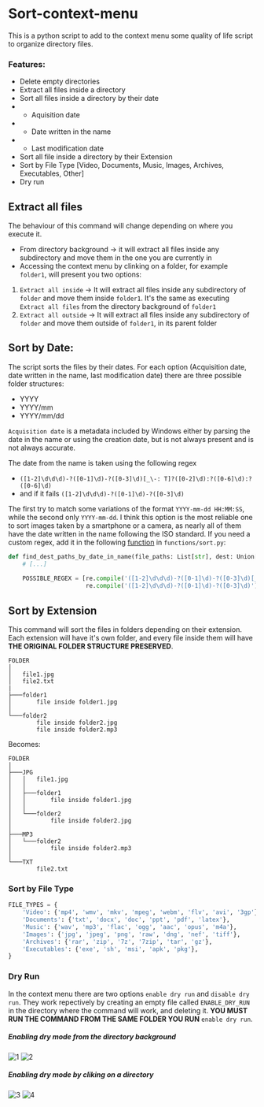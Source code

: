 # Sort-context-menu
This is a python script to add to the context menu some quality of life script to organize directory files.

### Features:
- Delete empty directories
- Extract all files inside a directory
- Sort all files inside a directory by their date
- - Aquisition date
- - Date written in the name
- - Last modification date
- Sort all file inside a directory by their Extension
- Sort by File Type [Video, Documents, Music, Images, Archives, Executables, Other]
- Dry run 

## Extract all files
The behaviour of this command will change depending on where you execute it.

- From directory background -> it will extract all files inside any subdirectory and move them in the one you are currently in
- Accessing the context menu by clinking on a folder, for example `folder1`, will present you two options:
1) `Extract all inside` -> It will extract all files inside any subdirectory of `folder` and move them inside `folder1`. It's the same as executing `Extract all files` from the directory background of `folder1`
2) `Extract all outside` -> It will extract all files inside any subdirectory of `folder` and move them outside of `folder1`, in its parent folder

## Sort by Date:
The script sorts the files by their dates. For each option (Acquisition date, date written in the name, last modification date) there are three possible folder structures:
- YYYY
- YYYY/mm
- YYYY/mm/dd

`Acquisition date` is a metadata included by Windows either by parsing the date in the name or using the creation date, but is not always present and is not always accurate. 

The date from the name is taken using the following regex
- `([1-2]\d\d\d)-?([0-1]\d)-?([0-3]\d)[_\-: T]?([0-2]\d):?([0-6]\d):?([0-6]\d)`
- and if it fails `([1-2]\d\d\d)-?([0-1]\d)-?([0-3]\d)`

The first try to match some variations of the format `YYYY-mm-dd HH:MM:SS`, while the second only `YYYY-mm-dd`.
I think this option is the most reliable one to sort images taken by a smartphone or a camera, as nearly all of them have the date written in the name following the ISO standard.
If you need a custom regex, add it in the following [function](https://github.com/Alessandro201/Context-menu-for-directory-organization/blob/7a4eb33d36ef939ae4ae13fec48d5c9242251c3a/functions/Sort.py#LL419C1-L432C73) in `functions/sort.py`:

```py
def find_dest_paths_by_date_in_name(file_paths: List[str], dest: Union[str, Path], strftime: str):
    # [...]
    
    POSSIBLE_REGEX = [re.compile('([1-2]\d\d\d)-?([0-1]\d)-?([0-3]\d)[_\-: T]?([0-2]\d):?([0-6]\d):?([0-6]\d)'),
                      re.compile('([1-2]\d\d\d)-?([0-1]\d)-?([0-3]\d)')]
```

## Sort by Extension
This command will sort the files in folders depending on their extension. Each extension will have it's own folder, and every file inside them will have **THE ORIGINAL FOLDER STRUCTURE PRESERVED**.

```
FOLDER
│
│   file1.jpg
│   file2.txt
|
├───folder1
│       file inside folder1.jpg
│
└───folder2
        file inside folder2.jpg
        file inside folder2.mp3
```

Becomes:
```
FOLDER
│
├───JPG
│   │   file1.jpg
│   │
│   ├───folder1
│   │       file inside folder1.jpg
│   │
│   └───folder2
│           file inside folder2.jpg
│
├───MP3
│   └───folder2
│           file inside folder2.mp3
│
└───TXT
        file2.txt
```

### Sort by File Type

```py
FILE_TYPES = {
    'Video': {'mp4', 'wmv', 'mkv', 'mpeg', 'webm', 'flv', 'avi', '3gp'},
    'Documents': {'txt', 'docx', 'doc', 'ppt', 'pdf', 'latex'},
    'Music': {'wav', 'mp3', 'flac', 'ogg', 'aac', 'opus', 'm4a'},
    'Images': {'jpg', 'jpeg', 'png', 'raw', 'dng', 'nef', 'tiff'},
    'Archives': {'rar', 'zip', '7z', '7zip', 'tar', 'gz'},
    'Executables': {'exe', 'sh', 'msi', 'apk', 'pkg'},
}
```

### Dry Run
In the context menu there are two options `enable dry run` and `disable dry run`. They work repectively by creating an empty file called `ENABLE_DRY_RUN` in the directory where the command will work, and deleting it.
**YOU MUST RUN THE COMMAND FROM THE SAME FOLDER YOU RUN** `enable dry run`.

##### Enabling dry mode from the directory background
![1](https://github.com/Alessandro201/Context-menu-for-directory-organization/assets/61567683/95a0de8b-f3d5-42e9-873e-e8d80717d4bf)
![2](https://github.com/Alessandro201/Context-menu-for-directory-organization/assets/61567683/6f85427e-1330-4139-9341-6012dfc224db)

##### Enabling dry mode by cliking on a directory
![3](https://github.com/Alessandro201/Context-menu-for-directory-organization/assets/61567683/64ef7dd1-922b-4240-bc38-5c9d904671d1)
![4](https://github.com/Alessandro201/Context-menu-for-directory-organization/assets/61567683/9feadd46-87fc-4a1b-af2e-06801fa836a7)
